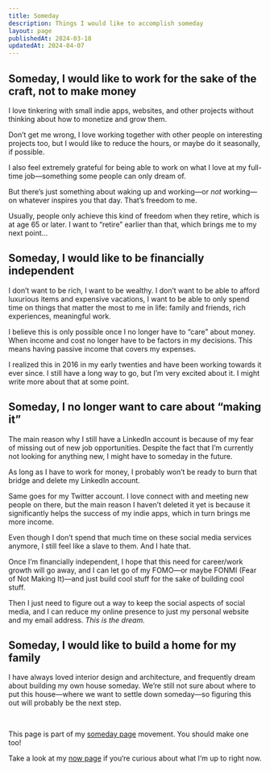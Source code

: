 ```yaml
---
title: Someday
description: Things I would like to accomplish someday
layout: page
publishedAt: 2024-03-18
updatedAt: 2024-04-07
---
```


## Someday, I would like to work for the sake of the craft, not to make money

I love tinkering with small indie apps, websites, and other projects without thinking about how to monetize and grow them.

Don’t get me wrong, I love working together with other people on interesting projects too, but I would like to reduce the hours, or maybe do it seasonally, if possible.

I also feel extremely grateful for being able to work on what I love at my full-time job—something some people can only dream of.

But there’s just something about waking up and working—or _not_ working—on whatever inspires you that day. That’s freedom to me.

Usually, people only achieve this kind of freedom when they retire, which is at age 65 or later. I want to “retire” earlier than that, which brings me to my next point…

## Someday, I would like to be financially independent

I don’t want to be rich, I want to be wealthy. I don’t want to be able to afford luxurious items and expensive vacations, I want to be able to only spend time on things that matter the most to me in life: family and friends, rich experiences, meaningful work.

I believe this is only possible once I no longer have to “care” about money. When income and cost no longer have to be factors in my decisions. This means having passive income that covers my expenses.

I realized this in 2016 in my early twenties and have been working towards it ever since. I still have a long way to go, but I’m very excited about it. I might write more about that at some point.

## Someday, I no longer want to care about “making it”

The main reason why I still have a LinkedIn account is because of my fear of missing out of new job opportunities. Despite the fact that I’m currently not looking for anything new, I might have to someday in the future.

As long as I have to work for money, I probably won’t be ready to burn that bridge and delete my LinkedIn account. 

Same goes for my Twitter account. I love connect with and meeting new people on there, but the main reason I haven’t deleted it yet is because it significantly helps the success of my indie apps, which in turn brings me more income.

Even though I don’t spend that much time on these social media services anymore, I still feel like a slave to them. And I hate that.

Once I’m financially independent, I hope that this need for career/work growth will go away, and I can let go of my FOMO—or maybe FONMI (Fear of Not Making It)—and just build cool stuff for the sake of building cool stuff.

Then I just need to figure out a way to keep the social aspects of social media, and I can reduce my online presence to just my personal website and my email address. _This is the dream._

## Someday, I would like to build a home for my family

I have always loved interior design and architecture, and frequently dream about building my own house someday. We’re still not sure about where to put this house—where we want to settle down someday—so figuring this out will probably be the next step.

<br/>
<p class="callout">This page is part of my <a href="https://someday.page">someday page</a> movement. You should make one too!</p>
<p class="callout">Take a look at my <a href="/now/">now page</a> if you‘re curious about what I‘m up to right now.</p>
